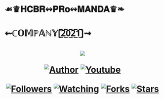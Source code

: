 # ㅤㅤㅤㅤㅤㅤ☙♛𝐇𝐂𝐁𝐑↭𝐏𝐑𝐨↭𝐌𝐀𝐍𝐃𝐀♛❧ ㅤㅤㅤㅤㅤㅤㅤㅤㅤㅤㅤㅤㅤㅤ⇜ℂ𝕆𝕄ℙ𝔸ℕ𝕐[̲̅2̲̅0̲̅2̲̅1̲̅]⇝
<h1 align="center">
    <p>
        <img src= "https://i.ibb.co/61zW1bd/HCBR-PRO-LOGO-GITHUB.gif">
    </p>
    <p>
        <a href="https://github.com/HCBR-Pro"><img title="Author"    src="https://img.shields.io/badge/Autor-%E2%98%99%F0%9D%90%87%F0%9D%90%82%F0%9D%90%81%F0%9D%90%91%E2%98%A0%F0%9D%90%8F%F0%9D%90%91%F0%9D%90%A8%E2%86%AD%F0%9D%90%8C%F0%9D%90%80%F0%9D%90%8D%F0%9D%90%83%F0%9D%90%80%E2%9D%A7%20-blueviolet.svg?style=for-the-badge&logo=github"></a>
        <a href="https://www.youtube.com/channel/UCloc2_ahLiSt1UoaVs3UEXw"><img title="Youtube" src="https://img.shields.io/badge/%F0%9D%90%98%F0%9D%90%A8%F0%9D%90%AE%F0%9D%90%93%F0%9D%90%AE%F0%9D%90%9B%F0%9D%90%9E-HACKERS%20__BR-red.svg?style=for-the-badge&logo=youtube"></a>
    </p>
    <p>
        <a href="https://github.com/HCBR-Pro/followers"><img title="Followers" src="https://img.shields.io/badge/Seguidores-%E3%85%A40%E3%85%A4-blue"></a>
        <a href="https://github.com/mhankbarbar/termux-wabot/watchers"><img title="Watching" src="https://img.shields.io/badge/Observadores-%E3%85%A40%E3%85%A4-blue"></a>
        <a href="https://github.com/mhankbarbar/termux-wabot/network/members"><img title="Forks" src="https://img.shields.io/badge/Garfo-%E3%85%A40%E3%85%A4-blue"></a>
        <a href="https://github.com/mhankbarbar/termux-wabot/stargazers/"><img title="Stars" src="https://img.shields.io/badge/Strela-%E3%85%A40%E3%85%A4-blue"></a>
    </p>
</h1>

#
